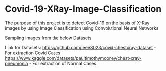 # Covid-19-XRay-Image-Classification
The purpose of this project is to detect Covid-19 on the basis of X-Ray images by using Image Classification using Convolutional Neural Networks

Sampling images from the below Datasets

Link for Datasets: 
https://github.com/ieee8023/covid-chestxray-dataset - For extraction Covid Cases
https://www.kaggle.com/datasets/paultimothymooney/chest-xray-pneumonia - For extraction of Normal Cases
